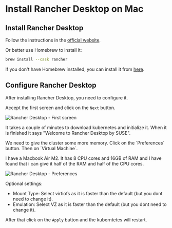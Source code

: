 # Install Rancher Desktop on Mac

## Install Rancher Desktop

Follow the instructions in the [official website](https://docs.rancherdesktop.io/getting-started/installation/#macos).

Or better use Homebrew to install it:

```bash
brew install --cask rancher
```

If you don't have Homebrew installed, you can install it from [here](https://brew.sh/).

## Configure Rancher Desktop

After installing Rancher Desktop, you need to configure it.

Accept the first screen and click on the `Next` button.

![Rancher Desktop - First screen](images/rancher-desktop-first-screen.png)

It takes a couple of minutes to download kubernetes and initialize it. When it is finished it says "Welcome to Rancher Desktop by SUSE".

We need to give the cluster some more memory. Click on the ´Preferences´ button. Then on ´Virtual Machine´.

I have a Macbook Air M2. It has 8 CPU cores and 16GB of RAM and I have found that i can give it half of the RAM and half of the CPU cores.

![Rancher Desktop - Preferences](images/rancher-desktop-preferences.png)

Optional settings:

- Mount Type: Select virtiofs as it is faster than the default (but you dont need to change it).
- Emulation: Select VZ as it is faster than the default (but you dont need to change it).

After that click on the `Apply` button and the kuberntetes will restart.












